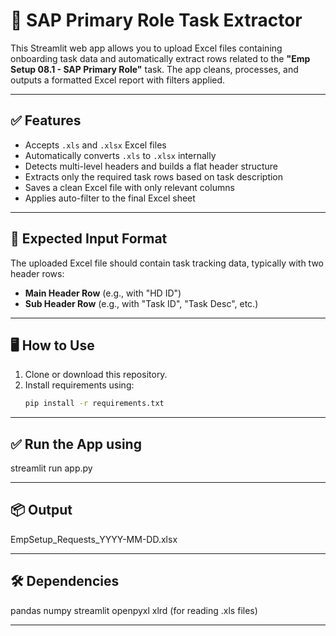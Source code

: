# 🧾 SAP Primary Role Task Extractor

This Streamlit web app allows you to upload Excel files containing onboarding task data and automatically extract rows related to the **"Emp Setup 08.1 - SAP Primary Role"** task. The app cleans, processes, and outputs a formatted Excel report with filters applied.

---

## ✅ Features

- Accepts `.xls` and `.xlsx` Excel files
- Automatically converts `.xls` to `.xlsx` internally
- Detects multi-level headers and builds a flat header structure
- Extracts only the required task rows based on task description
- Saves a clean Excel file with only relevant columns
- Applies auto-filter to the final Excel sheet

---

## 📁 Expected Input Format

The uploaded Excel file should contain task tracking data, typically with two header rows:
- **Main Header Row** (e.g., with "HD ID")
- **Sub Header Row** (e.g., with "Task ID", "Task Desc", etc.)

---

## 🖥 How to Use

1. Clone or download this repository.
2. Install requirements using:
   ```bash
   pip install -r requirements.txt
   
---

## ✅ Run the App using

streamlit run app.py

---

## 📦 Output

EmpSetup_Requests_YYYY-MM-DD.xlsx

---

## 🛠 Dependencies
pandas
numpy
streamlit
openpyxl
xlrd (for reading .xls files)

---
